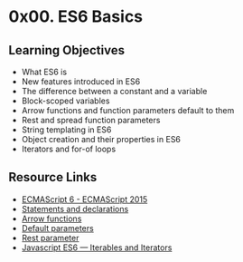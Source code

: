 # 0x00. ES6 Basics

## Learning Objectives

- What ES6 is
- New features introduced in ES6
- The difference between a constant and a variable
- Block-scoped variables
- Arrow functions and function parameters default to them
- Rest and spread function parameters
- String templating in ES6
- Object creation and their properties in ES6
- Iterators and for-of loops

## Resource Links
- [ECMAScript 6 - ECMAScript 2015]
- [Statements and declarations]
- [Arrow functions]
- [Default parameters]
- [Rest parameter]
- [Javascript ES6 — Iterables and Iterators]


[ECMAScript 6 - ECMAScript 2015]: https://www.w3schools.com/js/js_modules.asp
[Statements and declarations]: https://developer.mozilla.org/en-US/docs/Web/JavaScript/Reference/Statements
[Arrow functions]: https://developer.mozilla.org/en-US/docs/Web/JavaScript/Reference/Functions/Arrow_functions
[Default parameters]: https://developer.mozilla.org/en-US/docs/Web/JavaScript/Reference/Functions/Default_parameters
[Rest parameter]: https://developer.mozilla.org/en-US/docs/Web/JavaScript/Reference/Functions/rest_parameters
[Javascript ES6 — Iterables and Iterators]: https://towardsdatascience.com/javascript-es6-iterables-and-iterators-de18b54f4d4


